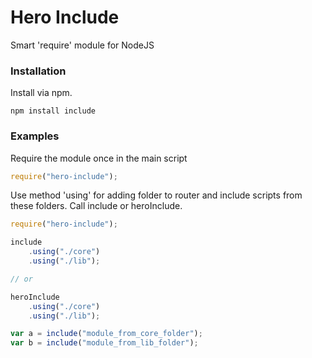 # Hero Include
Smart 'require' module for NodeJS

### Installation
Install via npm.

```
npm install include
```

### Examples
Require the module once in the main script
```javascript
require("hero-include");
```
Use method 'using' for adding folder to router and include scripts from these folders.
Call include or heroInclude.
```javascript
require("hero-include");

include
	.using("./core")
	.using("./lib");

// or

heroInclude
	.using("./core")
	.using("./lib");

var a = include("module_from_core_folder");
var b = include("module_from_lib_folder");
```

